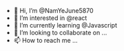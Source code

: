 - 👋 Hi, I’m @NamYeJune5870
- 👀 I’m interested in @react
- 🌱 I’m currently learning @Javascript
- 💞️ I’m looking to collaborate on ...
- 📫 How to reach me ...

<!---
NamYeJune5870/NamYeJune5870 is a ✨ special ✨ repository because its `README.md` (this file) appears on your GitHub profile.
You can click the Preview link to take a look at your changes.
--->
